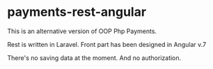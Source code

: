 # payments-rest-angular
This is an alternative version of OOP Php Payments.

Rest is written in Laravel. Front part has been designed in Angular v.7

There's no saving data at the moment.
And no authorization.
